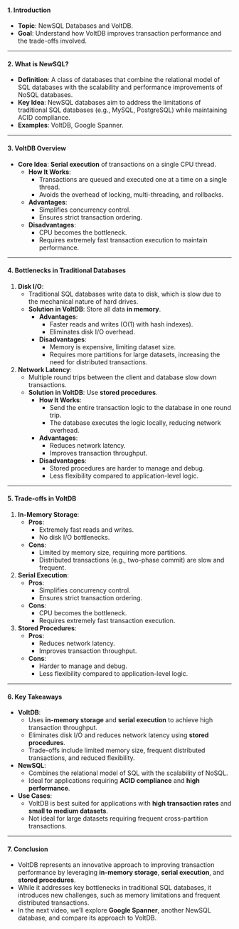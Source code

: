 
#### **1. Introduction**
- **Topic**: NewSQL Databases and VoltDB.
- **Goal**: Understand how VoltDB improves transaction performance and the trade-offs involved.

---

#### **2. What is NewSQL?**
- **Definition**: A class of databases that combine the relational model of SQL databases with the scalability and performance improvements of NoSQL databases.
- **Key Idea**: NewSQL databases aim to address the limitations of traditional SQL databases (e.g., MySQL, PostgreSQL) while maintaining ACID compliance.
- **Examples**: VoltDB, Google Spanner.

---

#### **3. VoltDB Overview**
- **Core Idea**: **Serial execution** of transactions on a single CPU thread.
  - **How It Works**:
    - Transactions are queued and executed one at a time on a single thread.
    - Avoids the overhead of locking, multi-threading, and rollbacks.
  - **Advantages**:
    - Simplifies concurrency control.
    - Ensures strict transaction ordering.
  - **Disadvantages**:
    - CPU becomes the bottleneck.
    - Requires extremely fast transaction execution to maintain performance.

---

#### **4. Bottlenecks in Traditional Databases**
1. **Disk I/O**:
   - Traditional SQL databases write data to disk, which is slow due to the mechanical nature of hard drives.
   - **Solution in VoltDB**: Store all data **in memory**.
     - **Advantages**:
       - Faster reads and writes (O(1) with hash indexes).
       - Eliminates disk I/O overhead.
     - **Disadvantages**:
       - Memory is expensive, limiting dataset size.
       - Requires more partitions for large datasets, increasing the need for distributed transactions.
2. **Network Latency**:
   - Multiple round trips between the client and database slow down transactions.
   - **Solution in VoltDB**: Use **stored procedures**.
     - **How It Works**:
       - Send the entire transaction logic to the database in one round trip.
       - The database executes the logic locally, reducing network overhead.
     - **Advantages**:
       - Reduces network latency.
       - Improves transaction throughput.
     - **Disadvantages**:
       - Stored procedures are harder to manage and debug.
       - Less flexibility compared to application-level logic.

---

#### **5. Trade-offs in VoltDB**
1. **In-Memory Storage**:
   - **Pros**:
     - Extremely fast reads and writes.
     - No disk I/O bottlenecks.
   - **Cons**:
     - Limited by memory size, requiring more partitions.
     - Distributed transactions (e.g., two-phase commit) are slow and frequent.
2. **Serial Execution**:
   - **Pros**:
     - Simplifies concurrency control.
     - Ensures strict transaction ordering.
   - **Cons**:
     - CPU becomes the bottleneck.
     - Requires extremely fast transaction execution.
3. **Stored Procedures**:
   - **Pros**:
     - Reduces network latency.
     - Improves transaction throughput.
   - **Cons**:
     - Harder to manage and debug.
     - Less flexibility compared to application-level logic.

---

#### **6. Key Takeaways**
- **VoltDB**:
  - Uses **in-memory storage** and **serial execution** to achieve high transaction throughput.
  - Eliminates disk I/O and reduces network latency using **stored procedures**.
  - Trade-offs include limited memory size, frequent distributed transactions, and reduced flexibility.
- **NewSQL**:
  - Combines the relational model of SQL with the scalability of NoSQL.
  - Ideal for applications requiring **ACID compliance** and **high performance**.
- **Use Cases**:
  - VoltDB is best suited for applications with **high transaction rates** and **small to medium datasets**.
  - Not ideal for large datasets requiring frequent cross-partition transactions.

---

#### **7. Conclusion**
- VoltDB represents an innovative approach to improving transaction performance by leveraging **in-memory storage**, **serial execution**, and **stored procedures**.
- While it addresses key bottlenecks in traditional SQL databases, it introduces new challenges, such as memory limitations and frequent distributed transactions.
- In the next video, we’ll explore **Google Spanner**, another NewSQL database, and compare its approach to VoltDB.

